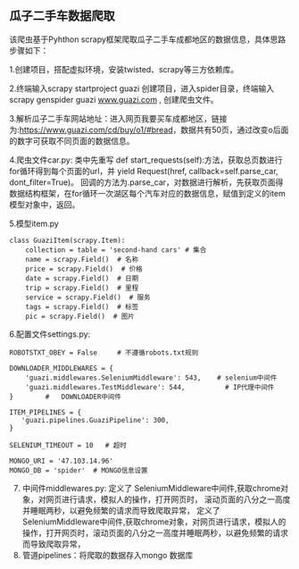 ## 瓜子二手车数据爬取

该爬虫基于Pyhthon scrapy框架爬取瓜子二手车成都地区的数据信息，具体思路步骤如下：

1.创建项目，搭配虚拟环境，安装twisted、scrapy等三方依赖库。

2.终端输入scrapy startproject guazi 创建项目，进入spider目录，终端输入scrapy genspider guazi www.guazi.com , 创建爬虫文件。

3.解析瓜子二手车网站地址：进入网页我要买车成都地区，链接为:<https://www.guazi.com/cd/buy/o1/#bread>，数据共有50页，通过改变o后面的数字可获取不同页面的数据信息。

4.爬虫文件car.py: 类中先重写 def start_requests(self):方法，获取总页数进行for循环得到每个页面的url，并                yield Request(href, callback=self.parse_car, dont_filter=True)。                                                                              回调的方法为.parse_car，对数据进行解析，先获取页面得数据结构框架，在for循环一次湖区每个汽车对应的数据信息，赋值到定义的item模型对象中，返回。

5.模型item.py
```
class GuaziItem(scrapy.Item):
    collection = table = 'second-hand cars' # 集合
    name = scrapy.Field()  # 名称
    price = scrapy.Field()  # 价格
    date = scrapy.Field()  # 日期
    trip = scrapy.Field()  # 里程
    service = scrapy.Field()  # 服务
    tags = scrapy.Field()  # 标签
    pic = scrapy.Field()  # 图片
```

6.配置文件settings.py:     
```
ROBOTSTXT_OBEY = False     # 不遵循robots.txt规则 

DOWNLOADER_MIDDLEWARES = {
	'guazi.middlewares.SeleniumMiddleware': 543,    # selenium中间件
    'guazi.middlewares.TestMiddleware': 544,          # IP代理中间件
}        #   DOWNLOADER中间件

ITEM_PIPELINES = {
   'guazi.pipelines.GuaziPipeline': 300,
}      

SELENIUM_TIMEOUT = 10   # 超时

MONGO_URI = '47.103.14.96' 
MONGO_DB = 'spider'  # MONGO信息设置
```

7. 中间件middlewares.py:   定义了 SeleniumMiddleware中间件,获取chrome对象，对网页进行请求，模拟人的操作，打开网页时，
滚动页面的八分之一高度并睡眠两秒，以避免频繁的请求而导致爬取异常， 
                                                                                                                                         定义了 SeleniumMiddleware中间件,获取chrome对象，对网页进行请求，模拟人的操作，打开网页时，滚动页面的八分之一高度并睡眠两秒，以避免频繁的请求而导致爬取异常，
8. 管道pipelines：将爬取的数据存入mongo 数据库



